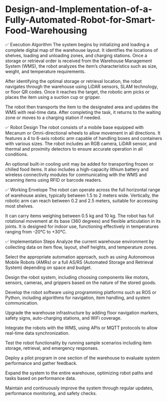 # Design-and-Implementation-of-a-Fully-Automated-Robot-for-Smart-Food-Warehousing

✅ Execution Algorithm
The system begins by initializing and loading a complete digital map of the warehouse layout. It identifies the locations of shelves, loading and unloading zones, and charging stations. Once a storage or retrieval order is received from the Warehouse Management System (WMS), the robot analyzes the item’s characteristics such as size, weight, and temperature requirements.

After identifying the optimal storage or retrieval location, the robot navigates through the warehouse using LiDAR sensors, SLAM technology, or floor QR codes. Once it reaches the target, the robotic arm picks or places the item using a suction cup or gripper.

The robot then transports the item to the designated area and updates the WMS with real-time data. After completing the task, it returns to the waiting zone or moves to a charging station if needed.

✅ Robot Design
The robot consists of a mobile base equipped with Mecanum or Omni-directional wheels to allow movement in all directions. It features a 4 to 6-axis robotic arm capable of handling boxes and containers with various sizes. The robot includes an RGB camera, LiDAR sensor, and thermal and proximity detectors to ensure accurate operation in all conditions.

An optional built-in cooling unit may be added for transporting frozen or chilled food items. It also includes a high-capacity lithium battery and wireless connectivity modules for communicating with the WMS and scanning items using RFID or barcode readers.

✅ Working Envelope
The robot can operate across the full horizontal range of warehouse aisles, typically between 1.5 to 2 meters wide. Vertically, the robotic arm can reach between 0.2 and 2.5 meters, suitable for accessing most shelves.

It can carry items weighing between 0.5 kg and 10 kg. The robot has full rotational movement at its base (360 degrees) and flexible articulation in its joints. It is designed for indoor use, functioning effectively in temperatures ranging from -20°C to +30°C.

✅ Implementation Steps
Analyze the current warehouse environment by collecting data on item flow, layout, shelf heights, and temperature zones.

Select the appropriate automation approach, such as using Autonomous Mobile Robots (AMRs) or a full AS/RS (Automated Storage and Retrieval System) depending on space and budget.

Design the robot system, including choosing components like motors, sensors, cameras, and grippers based on the nature of the stored goods.

Develop the robot software using programming platforms such as ROS or Python, including algorithms for navigation, item handling, and system communication.

Upgrade the warehouse infrastructure by adding floor navigation markers, safety signs, auto-charging stations, and WiFi coverage.

Integrate the robots with the WMS, using APIs or MQTT protocols to allow real-time data synchronization.

Test the robot functionality by running sample scenarios including item storage, retrieval, and emergency responses.

Deploy a pilot program in one section of the warehouse to evaluate system performance and gather feedback.

Expand the system to the entire warehouse, optimizing robot paths and tasks based on performance data.

Maintain and continuously improve the system through regular updates, performance monitoring, and safety checks.

